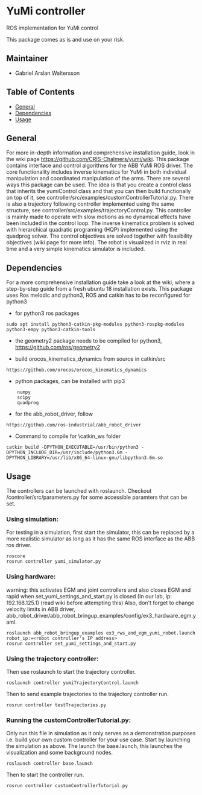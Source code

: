 # YuMi controller 
ROS implementation for YuMi control

This package comes as is and use on your risk. 

## Maintainer 
* Gabriel Arslan Waltersson

## Table of Contents
* [General](#general)
* [Dependencies](#dependencies)
* [Usage](#usage)

## General
For more in-depth information and comprehensive installation guide, look in the 
wiki page https://github.com/CRIS-Chalmers/yumi/wiki. This package contains interface and control algorithms for 
the ABB YuMi ROS driver. The core functionality includes inverse kinematics for YuMi in both individual manipulation 
and coordinated manipulation of the arms. There are several ways this package can be used. The idea is that you create a
control class that inherits the yumiControl class and that you can then build functionally on top of it, see 
controller/src/examples/customControllerTutorial.py. There is also a trajectory following controller implemented using
the same structure, see controller/src/examples/trajectoryControl.py. This controller is mainly made to operate with 
slow motions as no dynamical effects have been included in the control loop. The inverse kinematics problem is solved
with hierarchical quadratic programing (HQP) implemented using the quadprog solver. The control objectives are
solved together with feasibility objectives (wiki page for more info). The robot is visualized in rviz in real time and
a very simple kinematics simulator is included. 


## Dependencies
For a more comprehensive installation guide take a look at the wiki, where a step-by-step guide from a fresh ubuntu 18 
installation exists. This package uses Ros melodic and python3, ROS and catkin has to be reconfigured for python3
* for python3 ros packages 
```
sudo apt install python3-catkin-pkg-modules python3-rospkg-modules python3-empy python3-catkin-tools
```

* the geometry2 package needs to be compiled for python3, https://github.com/ros/geometry2

* build orocos_kinematics_dynamics from source in catkin/src
```
https://github.com/orocos/orocos_kinematics_dynamics
```

* python packages, can be installed with pip3
``` 
    numpy
    scipy
    quadprog
```

* for the abb_robot_driver, follow
```
https://github.com/ros-industrial/abb_robot_driver
```

* Command to compile for \catkin_ws folder
``` 
catkin build -DPYTHON_EXECUTABLE=/usr/bin/python3 -DPYTHON_INCLUDE_DIR=/usr/include/python3.6m -DPYTHON_LIBRARY=/usr/lib/x86_64-linux-gnu/libpython3.6m.so
``` 

## Usage
The controllers can be launched with roslaunch. Checkout /controller/src/parameters.py for some accessible paramters that can be set.  

### Using simulation:

For testing in a simulation, first start the simulator, this can be replaced by a more realistic simulator as long as it
has the same ROS interface as the ABB ros driver. 
``` 
roscore
rosrun controller yumi_simulator.py 
```
### Using hardware:
warning: this activates EGM and joint controllers and also closes EGM and rapid when set_yumi_settings_and_start.py 
is closed (In our lab, Ip: 192.168.125.1) (read wiki before attempting this) Also, don't forget to change velocity limits in ABB driver, abb_robot_driver/abb_robot_bringup_examples/config/ex3_hardware_egm.yaml.
```
roslaunch abb_robot_bringup_examples ex3_rws_and_egm_yumi_robot.launch robot_ip:=<robot controller's IP address> 
rosrun controller set_yumi_settings_and_start.py
```

### Using the trajectory controller:
Then use roslaunch to start the trajectory controller. 
``` 
roslaunch controller yumiTrajectoryControl.launch 
``` 
Then to send example trajectories to the trajectory controller run.
``` 
rosrun controller testTrajectories.py 
``` 
### Running the customControllerTutorial.py:
Only run this file in simulation as it only serves as a demonstration purposes i.e. build your own custom controller for 
your use case. Start by launching the simulation as above. The launch the base.launch, this launches the visualization 
and some background nodes. 
``` 
roslaunch controller base.launch 
``` 
Then to start the controller run.
``` 
rosrun controller customControllerTutorial.py
``` 
